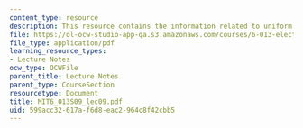 ```yaml
---
content_type: resource
description: This resource contains the information related to uniform plane waves.
file: https://ol-ocw-studio-app-qa.s3.amazonaws.com/courses/6-013-electromagnetics-and-applications-spring-2009/599acc32617af6d8eac2964c8f42cbb5_MIT6_013S09_lec09.pdf
file_type: application/pdf
learning_resource_types:
- Lecture Notes
ocw_type: OCWFile
parent_title: Lecture Notes
parent_type: CourseSection
resourcetype: Document
title: MIT6_013S09_lec09.pdf
uid: 599acc32-617a-f6d8-eac2-964c8f42cbb5
---
```

